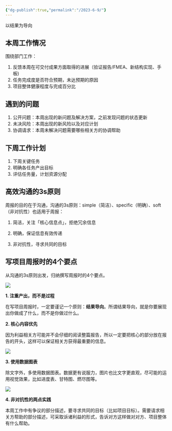 ```yaml
---
{"dg-publish":true,"permalink":"/2023-6-9/"}
---
```


以结果为导向

## 本周工作情况
围绕部门工作：
1. 反馈本周在可交付成果方面取得的进展（验证报告/FMEA、新结构实现、手板)
2. 任务完成度是否符合预期，未达预期的原因
3. 项目整体健康程度与完成百分比
## 遇到的问题
1. 公开问题：本周出现的新问题及解决方案，之前发现问题的状态更新
2. 未决风险：本周出现的新风险以及对应计划
3. 协调请求：本周未解决问题需要哪些相关方的协调帮助

## 下周工作计划
1. 下周关键任务
2. 明确各任务产出目标
3. 评估任务量，计划资源分配

## **高效沟通的3s原则**

周报的目的在于沟通，沟通的3s原则：simple（简洁）、specific（明确）、soft（非对抗性）也适用于周报：

1. 简洁，关注「核心信息点」，拒绝冗余信息

2. 明确，保证信息有效传递

3. 非对抗性，寻求共同的目标

## **写项目周报时的4个要点**

从沟通的3s原则出发，归纳撰写周报时的4个要点。

![](https://pica.zhimg.com/80/v2-4e371bcfc19ee1144cc34d5329a83014_1440w.webp)

**1. 注重产出，而不是过程**

在写项目周报时，一定要谨记一个原则：**结果导向**。所谓结果导向，就是你要展现出你做成了什么，而不是你做过什么。

**2. 核心内容优先**

因为利益相关方可能并不会仔细的阅读整篇报告，所以一定要把核心的部分放在报告的开头，这样可以保证相关方获得最重要的信息。

![](https://pica.zhimg.com/80/v2-1595f9df0f21e570e1934a0fc85ce3ec_1440w.webp)

**3. 使用数据图表**

除文字外，多使用数据图表。数据更有说服力，图片也比文字更直观，尽可能的运用视觉效果，比如进度表、甘特图、燃尽图等。

  

![](https://pic3.zhimg.com/80/v2-23b5c5341720747e5d5fdd8d9b1a09d6_1440w.webp)

**4. 非对抗性的两点实践**

本周工作中有争议的部分描述，要寻求共同的目标（比如项目目标）。需要请求相关方帮助的部分描述，可采取诉诸利益的形式，告诉对方这样做对对方、项目整体有什么帮助。